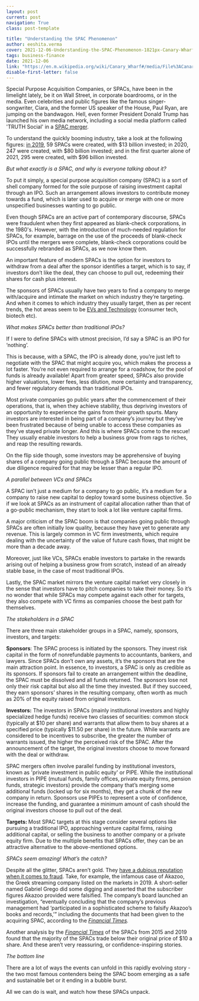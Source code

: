 ```yaml
---
layout: post
current: post
navigation: True
class: post-template

title: "Understanding the SPAC Phenomenon"
author: eeshita.verma
cover: 2021-12-06-Understanding-the-SPAC-Phenomenon-1821px-Canary-Wharf-from-Limehouse-London-June-2016-HDR.jpg
tags: business-finance
date: 2021-12-06
link: "https://en.m.wikipedia.org/wiki/Canary_Wharf#/media/File%3ACanary_Wharf_from_Limehouse_London_June_2016_HDR.jpg"
disable-first-letter: false
---
```

<p>Special Purpose Acquisition Companies, or SPACs, have been in the limelight lately, be it on Wall Street, in corporate boardrooms, or in the media. Even celebrities and public figures like the famous singer-songwriter, Ciara, and the former US speaker of the House, Paul Ryan, are jumping on the bandwagon. Hell, even former President Donald Trump has launched his own media network, including a social media platform called 'TRUTH Social' in a <a href="https://www.cnbc.com/2021/10/22/trump-social-media-spac-digital-world-acquisition-corp-surges-another-100percent.html" rel="noopener noreferrer" target="_blank" >SPAC merger</a>.&nbsp;</p><p>To understand the quickly booming industry, take a look at the following figures: <a href="https://hbr.org/2021/07/spacs-what-you-need-to-know" rel="noopener noreferrer" target="_blank" >in 2019</a>, 59 SPACs were created, with $13 billion invested; in 2020, 247 were created, with $80 billion invested; and in the first quarter alone of 2021, 295 were created, with $96 billion invested.&nbsp;</p><p><em >But what exactly is a SPAC, and why is everyone talking about it?</em></p><p>To put it simply, a special purpose acquisition company (SPAC) is a sort of shell company formed for the sole purpose of raising investment capital through an IPO. Such an arrangement allows investors to contribute money towards a fund, which is later used to acquire or merge with one or more unspecified businesses wanting to go public.</p><p>Even though SPACs are an active part of contemporary discourse, SPACs were fraudulent when they first appeared as blank-check corporations, in the 1980's. However, with the introduction of much-needed regulation for SPACs, for example, barrage on the use of the proceeds of blank-check IPOs until the mergers were complete, blank-check corporations could be successfully rebranded as SPACs, as we now know them.</p><p>An important feature of modern SPACs is the option for investors to withdraw from a deal after the sponsor identifies a target, which is to say, if investors don’t like the deal, they can choose to pull out, redeeming their shares for cash plus interest.&nbsp;</p><p>The sponsors of SPACs usually have two years to find a company to merge with/acquire and intimate the market on which industry they’re targeting. And when it comes to which industry they usually target, then as per recent trends, the hot areas seem to be <a href="https://www.theverge.com/21502700/spac-explained-meaning-special-purpose-acquisition-company" rel="noopener noreferrer" target="_blank" >EVs and Technology</a> (consumer tech, biotech etc).&nbsp;</p><p><em >What makes SPACs better than traditional IPOs?</em></p><p>If I were to define SPACs with utmost precision, I’d say a SPAC is an IPO for ‘nothing’.&nbsp;</p><p>This is because, with a SPAC, the IPO is already done, you’re just left to negotiate with the SPAC that might acquire you, which makes the process a lot faster. You’re not even required to arrange for a roadshow, for the pool of funds is already available! Apart from greater speed, SPACs also provide higher valuations, lower fees, less dilution, more certainty and transparency, and fewer regulatory demands than traditional IPOs.</p><p>Most private companies go public years after the commencement of their operations, that is, when they achieve stability, thus depriving investors of an opportunity to experience the gains from their growth spurts. Many investors are interested in being part of a company’s journey but they’ve been frustrated because of being unable to access these companies as they’ve stayed private longer. And this is where SPACs come to the rescue! They usually enable investors to help a business grow from rags to riches, and reap the resulting rewards.</p><p>On the flip side though, some investors may be apprehensive of buying shares of a company going public through a SPAC because the amount of due diligence required for that may be lesser than a regular IPO.</p><p><em >A parallel between VCs and SPACs</em></p><p>A SPAC isn’t just a medium for a company to go public, it’s a medium for a company to raise new capital to deploy toward some business objective. So if we look at SPACs as an instrument of capital allocation rather than that of a go-public mechanism, they start to look a lot like venture capital firms.</p><p>A major criticism of the SPAC boom is that companies going public through SPACs are often initially low quality, because they have yet to generate any revenue. This is largely common in VC firm investments, which require dealing with the uncertainty of the value of future cash flows, that might be more than a decade away.</p><p>Moreover, just like VCs, SPACs enable investors to partake in the rewards arising out of helping a business grow from scratch, instead of an already stable base, in the case of most traditional IPOs.</p><p>Lastly, the SPAC market mirrors the venture capital market very closely in the sense that investors have to pitch companies to take their money. So it’s no wonder that while SPACs may compete against each other for targets, they also compete with VC firms as companies choose the best path for themselves.</p><p><em >The stakeholders in a SPAC</em></p><p>There are three main stakeholder groups in a SPAC, namely, sponsors, investors, and targets:</p><p><strong >Sponsors</strong>: The SPAC process is initiated by the sponsors. They invest risk capital in the form of nonrefundable payments to accountants, bankers, and lawyers. Since SPACs don’t own any assets, it’s the sponsors that are the main attraction point. In essence, to investors, a SPAC is only as credible as its sponsors. If sponsors fail to create an arrangement within the deadline, the SPAC must be dissolved and all funds returned. The sponsors lose not only their risk capital but also all the time they invested. But if they succeed, they earn sponsors’ shares in the resulting company, often worth as much as 20% of the equity raised from original investors.</p><p><strong >Investors:</strong> The investors in SPACs (mainly institutional investors and highly specialized hedge funds) receive two classes of securities: common stock (typically at $10 per share) and warrants that allow them to buy shares at a specified price (typically $11.50 per share) in the future. While warrants are considered to be incentives to subscribe, the greater the number of warrants issued, the higher the perceived risk of the SPAC. After the announcement of the target, the original investors choose to move forward with the deal or withdraw.&nbsp;</p><p>SPAC mergers often involve parallel funding by institutional investors, known as 'private investment in public equity' or PIPE. While the institutional investors in PIPE (mutual funds, family offices, private equity firms, pension funds, strategic investors) provide the company that’s merging some additional funds (locked up for six months), they get a chunk of the new company in return. Sponsors use PIPEs to represent a vote of confidence, increase the funding, and guarantee a minimum amount of cash should the original investors choose to pull out of the deal.</p><p><strong >Targets: </strong>Most SPAC targets at this stage consider several options like pursuing a traditional IPO, approaching venture capital firms, raising additional capital, or selling the business to another company or a private equity firm. Due to the multiple benefits that SPACs offer, they can be an attractive alternative to the above-mentioned options.</p><p><em >SPACs seem amazing! What’s the catch?</em></p><p>Despite all the glitter, SPACs aren’t gold. They <a href="https://www.ft.com/content/6eb655a2-21f5-4313-b287-964a63dd88b3" rel="noopener noreferrer" target="_blank" >have a dubious reputation when it comes to fraud</a>. Take, for example, the infamous case of Akazoo, the Greek streaming company listed on the markets in 2019. A short-seller named Gabriel Grego did some digging and asserted that the subscriber figures Akazoo provided were falsified. The company’s board launched an investigation, “eventually concluding that the company’s previous management had ‘participated in a sophisticated scheme to falsify Akazoo’s books and records,’” including the documents that had been given to the acquiring SPAC, according to the <a href="https://www.ft.com/content/6eb655a2-21f5-4313-b287-964a63dd88b3" rel="noopener noreferrer" target="_blank" ><em>Financial Times</em></a><em >.</em></p><p>Another analysis by the <a href="https://www.ft.com/content/6eb655a2-21f5-4313-b287-964a63dd88b3" rel="noopener noreferrer" target="_blank" ><em>Financial Times</em></a> of the SPACs from 2015 and 2019 found that the majority of the SPACs trade below their original price of $10 a share. And these aren’t very reassuring, or confidence-inspiring stories.</p><p><em >The bottom line</em></p><p>There are a lot of ways the events can unfold in this rapidly evolving story - the two most famous contenders being the SPAC boom emerging as a safe and sustainable bet or it ending in a bubble burst.&nbsp;</p><p>All we can do is wait, and watch how these SPACs unpack.</p>